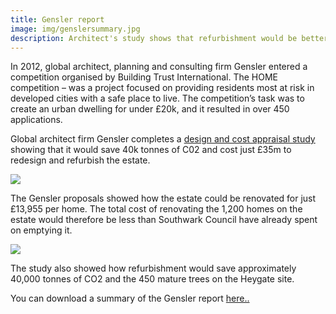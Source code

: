 ```yaml
---
title: Gensler report
image: img/genslersummary.jpg
description: Architect's study shows that refurbishment would be better economically and environmentally.
---
```

In 2012, global architect, planning and consulting firm Gensler entered a competition organised by Building Trust International. The HOME competition – was a project focused on providing residents most at risk in developed cities with a safe place to live. The competition’s task was to create an urban dwelling for under £20k, and it resulted in over 450 applications.

Global architect firm Gensler completes a [design and cost appraisal study](https://35percent.org/img/genslerheygate.pdf) showing that it would save 40k tonnes of C02 and cost just £35m to redesign and refurbish the estate.

![](https://35percent.org/img/gensler1.png)

The Gensler proposals showed how the estate could be renovated for just £13,955 per home. The total cost of renovating the 1,200 homes on the estate would therefore be less than Southwark Council have already spent on emptying it.

![](https://35percent.org/img/gensler2.png)

The study also showed how refurbishment would save approximately 40,000 tonnes of CO2 and the 450 mature trees on the Heygate site.

You can download a summary of the Gensler report [here..](https://35percent.org/img/genslerheygate.pdf)
